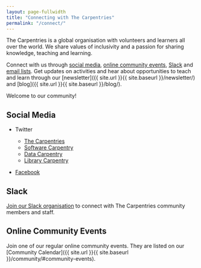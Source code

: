 ```yaml
---
layout: page-fullwidth
title: "Connecting with The Carpentries"
permalink: "/connect/"
---
```


The Carpentries is a global organisation with volunteers and learners
all over the world. We share values of inclusivity and a passion for 
sharing knowledge, teaching and learning. 

Connect with us through [social media](#social-media), [online community events](#online-community-events), [Slack](#slack) and [email lists](https://docs.carpentries.org/topic_folders/communications/tools/slack-and-email.html). Get updates on activities and hear about opportunities to teach
and learn through our [newsletter]({{ site.url }}{{ site.baseurl }}/newsletter/) and [blog]({{ site.url }}{{ site.baseurl }}/blog/).

Welcome to our community!

## Social Media

- Twitter
  + [The Carpentries](https://twitter.com/thecarpentries)
  + [Software Carpentry](https://twitter.com/swcarpentry)
  + [Data Carpentry](https://twitter.com/datacarpentry)
  + [Library Carpentry](https://twitter.com/LibCarpentry)
  
- [Facebook](https://www.facebook.com/carpentries/)

## Slack

[Join our Slack organisation](https://swc-slack-invite.herokuapp.com/) to connect with The Carpentries community members and staff.

## Online Community Events

Join one of our regular online community events. They are listed on our [Community Calendar]({{ site.url }}{{ site.baseurl }}/community/#community-events).
